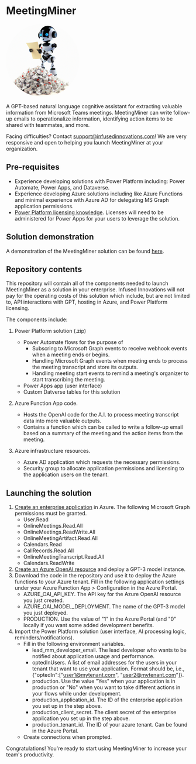 # MeetingMiner

<img src="/MM-logo.png" width="200px" height="200px" style="border-radius:50%" />

A GPT-based natural language cognitive assistant for extracting valuable information from Microsoft Teams meetings.
MeetingMiner can write follow-up emails to operationalize information, identifying action items to be shared with teammates, and more.

Facing difficulties? Contact support@infusedinnovations.com! We are very responsive and open to helping you launch MeetingMiner at your organization.

## Pre-requisites

* Experience developing solutions with Power Platform including: Power Automate, Power Apps, and Dataverse.
* Experience developing Azure solutions including like Azure Functions and minimal experience with Azure AD for delegating MS Graph application permissions.
* <a href="https://learn.microsoft.com/en-us/power-platform/admin/pricing-billing-skus">Power Platform licensing knowledge</a>. Licenses will need to be administered for Power Apps for your users to leverage the solution.

## Solution demonstration

A demonstration of the MeetingMiner solution can be found <a href="https://www.figma.com/proto/B6nuI0whiPscjNVECBvpwr/MeetingMiner-Demo?node-id=180%3A298&scaling=scale-down&page-id=55%3A0&starting-point-node-id=180%3A298" target="_blank">here</a>.

## Repository contents

This repository will contain all of the components needed to launch MeetingMiner as a solution in your enterprise. Infused Innovations will not pay for the operating costs of this solution which include, but are not limited to, API interactions with GPT, hosting in Azure, and Power Platform licensing.

The components include:

<!-- TODO: Create table with resource name, type and purpose for easy reading. -->

1. Power Platform solution (.zip) 
    * Power Automate flows for the purpose of
      - Subscring to Microsoft Graph events to receive webhook events when a meeting ends or begins.
      - Handling Microsoft Graph events when meeting ends to process the meeting transcript and store its outputs.
      - Handling meeting start events to remind a meeting's organizer to start transcribing the meeting.
    * Power Apps app (user interface)
    * Custom Datverse tables for this solution
2. Azure Function App code.
    * Hosts the OpenAI code for the A.I. to process meeting transcript data into more valuable outputs.
    * Contains a function which can be called to write a follow-up email based on a summary of the meeting and the action items from the meeting.

3. Azure infrastructure resources.
    * Azure AD application which requests the necessary permissions.
    * Security group to allocate application permissions and licensing to the application users on the tenant.

## Launching the solution

1. <a href="https://learn.microsoft.com/en-us/azure/active-directory/manage-apps/add-application-portal">Create an enterprise application</a> in Azure. The following Microsoft Graph permissions must be granted.
    * User.Read
    * OnlineMeetings.Read.All
    * OnlineMeetings.ReadWrite.All
    * OnlineMeetingArtifact.Read.All
    * Calendars.Read
    * CallRecords.Read.All
    * OnlineMeetingTranscript.Read.All
    * Calendars.ReadWrite
2. <a href="https://learn.microsoft.com/en-us/azure/cognitive-services/openai/how-to/create-resource?pivots=web-portal">Create an Azure OpenAI resource</a> and deploy a GPT-3 model instance.
3. Download the code in the repository and use it to deploy the Azure functions to your Azure tenant. Fill in the following application settings under your Azure Function App > Configuration in the Azure Portal.
    * AZURE_OAI_API_KEY. The API key for the Azure OpenAI resource you just created.
    * AZURE_OAI_MODEL_DEPLOYMENT. The name of the GPT-3 model you just deployed.
    * PRODUCTION. Use the value of "1" in the Azure Portal (and "0" locally if you want some added development benefits.
4. Import the Power Platform solution (user interface, AI processing logic, reminders/notifications).
    * Fill in the following environment variables.
      - lead_mm_developer_email. The lead developer who wants to be notified about application usage and performance.
      - optedInUsers. A list of email addresses for the users in your tenant that want to use your application. Format should be, i.e., {"optedIn":["user1@mytenant.com", "user2@mytenant.com"]}.
      - production. Use the value "Yes" when your application is in production or "No" when you want to take different actions in your flows while under development.
      - production_application_id. The ID of the enterprise application you set up in the step above.
      - production_client_secret. The client secret of the enterprise application you set up in the step above.
      - production_tenant_id. The ID of your azure tenant. Can be found in the Azure Portal.
    * Create connections when prompted.
    
 Congratulations! You're ready to start using MeetingMiner to increase your team's productivity.


<!-- ## Developing new features ### Set up local environment for Azure Function development ### Power Platform solution architecture -->




 

